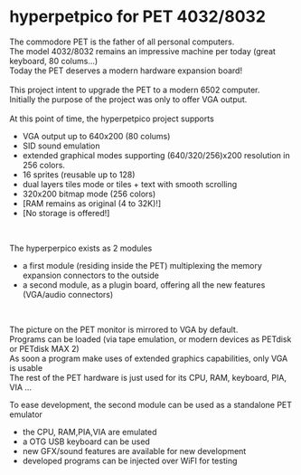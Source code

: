# hyperpetpico for PET 4032/8032
The commodore PET is the father of all personal computers.<br>
The model 4032/8032 remains an impressive machine per today (great keyboard, 80 colums...)<br>
Today the PET deserves a modern hardware expansion board!<br>
<br>
This project intent to upgrade the PET to a modern 6502 computer.<br>
Initially the purpose of the project was only to offer VGA output.<br><br>
At this point of time, the hyperpetpico project supports<br>
* VGA output up to 640x200 (80 colums)
* SID sound emulation
* extended graphical modes supporting (640/320/256)x200 resolution in 256 colors.
* 16 sprites (reusable up to 128)
* dual layers tiles mode or tiles + text with smooth scrolling
* 320x200 bitmap mode (256 colors)
* [RAM remains as original (4 to 32K)!]
* [No storage is offered!]

<br>

The hyperperpico exists as 2 modules<br>
* a first module (residing inside the PET) multiplexing the memory expansion connectors to the outside
* a second module, as a plugin board, offering all the new features (VGA/audio connectors)

<br>

The picture on the PET monitor is mirrored to VGA by default.<br>
Programs can be loaded (via tape emulation, or modern devices as PETdisk or PETdisk MAX 2)<br>
As soon a program make uses of extended graphics capabilities, only VGA is usable<br>
The rest of the PET hardware is just used for its CPU, RAM, keyboard, PIA, VIA ...
<br>

To ease development, the second module can be used as a standalone PET emulator<br>
* the CPU, RAM,PIA,VIA are emulated
* a OTG USB keyboard can be used
* new GFX/sound features are available for new development 
* developed programs can be injected over WiFI for testing
<br>

